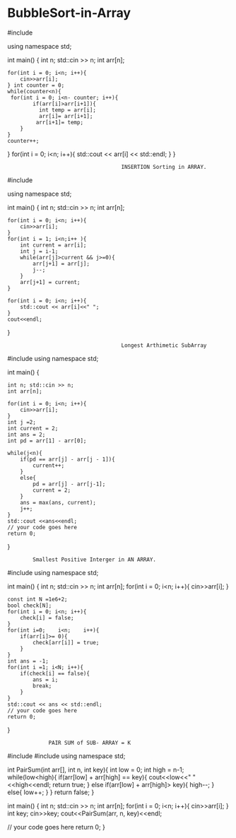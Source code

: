 # BubbleSort-in-Array

#include <iostream>

using namespace std;


int main() {
    int n; std::cin >> n;
    int arr[n];
    
    for(int i = 0; i<n; i++){
        cin>>arr[i];
    } int counter = 0;
	while(counter<n){
   	 for(int i = 0; i<n- counter; i++){
        	if(arr[i]>arr[i+1]){
          	  int temp = arr[i];
          	  arr[i]= arr[i+1];
           	 arr[i+1]= temp;
        }
    }
    counter++;
}
	for(int i = 0; i<n; i++){
        std::cout << arr[i] << std::endl;
    }
}

                                        INSERTION Sorting in ARRAY.
                                        
                                        
 #include <iostream>

using namespace std;
    
int main() {
    int n; std::cin >> n;
    int arr[n];
    
    for(int i = 0; i<n; i++){
        cin>>arr[i];
    }
    for(int i = 1; i<n;i++ ){
        int current = arr[i];
        int j = i-1;
        while(arr[j]>current && j>=0){
            arr[j+1] = arr[j];
            j--;
        }
        arr[j+1] = current;
    }
     
    for(int i = 0; i<n; i++){
        std::cout << arr[i]<<" ";
    }
    cout<<endl;
}

                                        
                                
                                        Longest Arthimetic SubArray 
               
#include <iostream>
using namespace std;

int main() {
    
    int n; std::cin >> n;
    int arr[n];
    
    for(int i = 0; i<n; i++){
        cin>>arr[i];
    }
    int j =2;
    int current = 2;
    int ans = 2;
    int pd = arr[1] - arr[0];
    
    while(j<n){
        if(pd == arr[j] - arr[j - 1]){
            current++;
        }
        else{
            pd = arr[j] - arr[j-1];
            current = 2;
        }
        ans = max(ans, current);
        j++;
    }
    std::cout <<ans<<endl;
	// your code goes here
	return 0;
}

			Smallest Positive Interger in AN ARRAY.
			  
#include <iostream>
using namespace std;

int main() {
    int n; std::cin >> n;
    int arr[n];
    for(int i = 0; i<n; i++){
        cin>>arr[i];
    }
    
    const int N =1e6+2;
    bool check[N];
    for(int i = 0; i<n; i++){
        check[i] = false;
    }
    for(int i=0;    i<n;    i++){
        if(arr[i]>= 0){
            check[arr[i]] = true;
        }
    }
    int ans = -1;
    for(int i =1; i<N; i++){
        if(check[i] == false){
            ans = i;
            break;
        }
    }
    std::cout << ans << std::endl;
	// your code goes here
	return 0;
}
				
				 
				 PAIR SUM of SUB- ARRAY = K
				 
#include <iostream>
#include<climits>
using namespace std;

int PairSum(int arr[], int n, int key){
    int low = 0;
    int high = n-1;
    while(low<high){
        if(arr[low] + arr[high] == key){
            cout<<low<<" "<<high<<endl;
            return true;
        }
        else if(arr[low] + arr[high]> key){
            high--;
        }
        else{
            low++;
        }
    }
    return false;
}

int main() {
   int n; std::cin >>  n;
   int arr[n];
   for(int i = 0; i<n;  i++){
       cin>>arr[i];
   }
   int key; cin>>key;
	cout<<PairSum(arr, n, key)<<endl;
	  
// your code goes here
	return 0;
}

				 
				 
